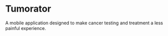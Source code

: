 # Tumorator
A mobile application designed to make cancer testing and treatment a less painful experience.
